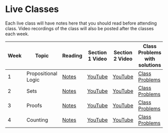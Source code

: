 # Live Classes

Each live class will have notes here that you should read before attending class.
Video recordings of the class will also be posted after the classes each week.

| Week | Topic               | Reading                 | Section 1 Video      | Section 2 Video     |Class Problems with solutions      |Problem Set Solutions |
|------|---------------------|-------------------------|----------------------|---------------------|-----------------------------------|----------------------|
| 1    | Propositional Logic | [Notes][w1-notes]       | [YouTube][w1-video1] |[YouTube][w1-video2] |[Class Problems][w1-classproblems] |[Solutions][w1-psSols]|
| 2    | Sets                | [Notes][w2-notes]       | [YouTube][w2-video1] |[YouTube][w2-video2] |[Class Problems][w2-classproblems] |[Solutions][w2-psSols]|
| 3    | Proofs              | [Notes][w3-notes]       | [YouTube][w3-video1] |[YouTube][w3-video2] |[Class Problems][w3-classproblems] |[Solutions][w3-psSols]|
| 4    | Counting            | [Notes][w4-notes]       | [YouTube][w4-video1] |[YouTube][w4-video2] |[Class Problems][w4-classproblems] |[Solutions][w4-psSols]|



[w1-notes]: https://www.wolframcloud.com/obj/scamach2/Published/Propositional%20Logic.nb
[w1-video1]: https://youtu.be/tK4Q-Dekuqk
[w1-video2]: https://youtu.be/Lhhxfi8yAUw
[w1-classproblems]: https://www.wolframcloud.com/obj/scamach2/Published/Propositional%20Logic%20class%20problems.nb
[w1-psSols]: https://www.wolframcloud.com/obj/scamach2/Published/Problem%20Set%201%20Solutions.nb

[w2-notes]: https://www.wolframcloud.com/obj/scamach2/Published/Introduction%20to%20Sets.nb
[w2-video1]: https://youtu.be/yakr-wBGQ8g
[w2-video2]: https://youtu.be/Z2M1HthW-Zg
[w2-classproblems]: https://www.wolframcloud.com/obj/scamach2/Published/Sets%20Class%20Problems%20Solutions.nb
[w2-psSols]: https://www.youtube.com/watch?v=dQw4w9WgXcQ

[w3-notes]: https://www.wolframcloud.com/obj/scamach2/Published/Introduction%20to%20Proofs.nb
[w3-video1]: https://youtu.be/l66D36rKfBA
[w3-video2]: https://mathematical-thinking.vercel.app/%5Bw3-video2%5D
[w3-classproblems]: https://mathematical-thinking.vercel.app/%5Bw3-video2%5D
[w3-psSols]: https://www.youtube.com/watch?v=dQw4w9WgXcQ

[w4-notes]:https://mathematical-thinking.vercel.app/%5Bw3-video2%5D
[w4-video1]: https://mathematical-thinking.vercel.app/%5Bw3-video2%5D
[w4-video2]: https://mathematical-thinking.vercel.app/%5Bw3-video2%5D
[w4-classproblems]: https://mathematical-thinking.vercel.app/%5Bw3-video2%5D
[w4-psSols]: https://www.youtube.com/watch?v=dQw4w9WgXcQ
